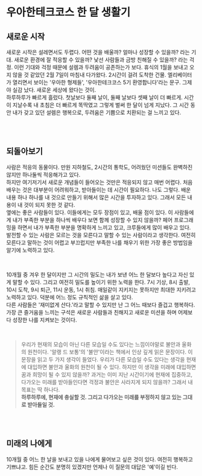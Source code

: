 # 우아한테크코스 한 달 생활기
## 새로운 시작
새로운 시작은 설레면서도 두렵다. 어떤 것을 배울까? 얼마나 성장할 수 있을까? 라는 기대. 새로운 환경에 잘 적응할 수 있을까? 낯선 사람들과 금방 친해질 수 있을까? 라는 걱정. 이런 기대와 걱정 때문에 설렘과 두려움이 공존하는가 보다. 휴식의 1월을 보내고 오지 않을 것 같았던 2월 7일이 마침내 다가왔다. 2시간이 걸려 도착한 건물. 엘리베이터가 열리면서 보이는 '우아한 형제들', '우아한테크코스 5기 환영합니다'라는 문구. 그제야 실감 났다. 새로운 세상에 왔다는 것이.  
하루하루가 빠르게 흘렀다. 첫날보다 둘째 날이, 둘째 날보다 셋째 날이 더 빠르게. 시간이 지날수록 내 초침은 더 빠르게 똑딱였고 그렇게 벌써 한 달이 넘게 지났다. 그 시간 동안 내가 갖고 있던 설렘은 행복으로, 두려움은 기쁨으로 치환되는 걸 느끼고 있다. 

<br><br>

## 되돌아보기
사람은 적응의 동물이다. 만원 지하철도, 2시간의 통학도, 어려웠던 미션들도 완벽하진 않지만 하나둘씩 적응해가고 있다.   
하지만 여기저기서 새로운 개념들이 들어오는 것만은 적응되지 않고 매번 어렵다. 처음 배우는 것은 대부분이 어려워하고, 받아들이는 데 시간이 필요하다. 나도 그렇다. 배운 내용 하나 하나를 내 것으로 만들기 위해서 많은 시간을 투자하고 있다. 그래서 모든 내용이 내 것이 되지 못한 것 같다.   
옆에는 좋은 사람들이 있다. 이들에게는 모두 장점이 있고, 배울 점이 있다. 이 사람들에게 내가 부족한 부분을 하나씩 배우다 보면 함께 성장할 수 있지 않을까? 페어 프로그래밍을 하면서 내가 부족한 부분을 명확하게 느끼고 있고, 크루들에게 많이 배우고 있다.  
발전할 수 있는 사람은 모르는 것을 모른다고 말할 수 있는 사람이라고 생각한다. 여전히 모른다고 말하는 것이 어렵고 부끄럽지만 부족한 나를 채우기 위한 가장 좋은 방법임을 알기에 노력하고 있다.   

<br>

10개월 중 겨우 한 달이지만 그 시간의 밀도는 내가 보낸 어느 한 달보다 높다고 자신 있게 말할 수 있다. 그리고 여전히 밀도를 높이기 위한 노력을 한다. 7시 기상, 8시 출발, 10시 도착, 9시 퇴근, 11시 운동, 1시 취침. 매일같이 지키지는 못하지만 최대한 지키려고 노력하고 있다. 덕분에 어느 정도 규칙적인 삶을 살고 있다.   
다른 사람들은 '재미없게 산다.'라고 말할 수 있지만 난 그 어느 때보다 즐겁고 행복하다. 가장 큰 즐거움을 느끼는 구석은 새로운 사람들과 친해지고 새로운 미션을 하며 어제보다 성장한 나를 지켜보는 것이다. 

<br>

>우리가 현재의 모습이 아닌 다른 모습일 수도 있다는 느낌이야말로 불안과 울화의 원천이다.
'알랭 드 보통'의 '불안'이라는 책에서 인상 깊게 읽은 문장이다. 이 문장을 읽고 두 가지 생각이 들었다. 우리가 다른 모습일 수도 있다는 생각을 현재에 대입하면 불안과 울화의 원천이 될 수 있다. 하지만 이 생각을 미래에 대입하면 꿈과 희망이 될 수 있지 않을까? 과거는 이미 지난 시간이기에 현재에 집중하고, 다가오는 미래를 받아들인다면 걱정과 불안은 사라지게 되지 않을까? 그래서 내 목표는 딱 하나다.   
**하루하루에, 현재에 충실할 것. 그리고 다가오는 미래를 부정하지 않고 있는 그대로 받아들일 것.**

<br><br>

## 미래의 나에게
10개월 중 어느 한 날을 보내고 있을 나에게 물어보고 싶은 것이 있다. 여전히 행복하고 기쁘냐고. 힘든 순간도 분명히 있겠지만 언제나 이 질문의 대답은 '예'이길 빈다.
